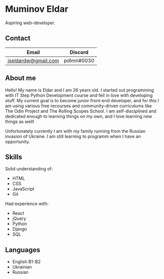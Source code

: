 # Muminov Eldar
Aspiring web-developer. 

## Contact
| Email               | Discord    |
| --                  | --         |
| jseldardw@gmail.com | pdlmn#0030 |

## About me
Hello! My name is Eldar and I am 26 years old. I started out programming with IT Step Python Development course and fell in love with developing stuff. My current goal is to become junior front-end developer, and for this I am using various free recourses and community-driven curriculums like The Odin Project and The Rolling Scopes School. I am self-disciplined and dedicated enough to learning things on my own, and I love learning new things as well!

Unfortunately currently I am with my family running from the Russian invasion of Ukraine. I am still learning to programm when I have an opportunity.

## Skills
Solid understanding of:
- HTML
- CSS
- JavaScript
- Git

Had experience with:
- React
- jQuery
- Python
- Django
- SQL

## Languages
- English B1-B2
- Ukrainian
- Russian
